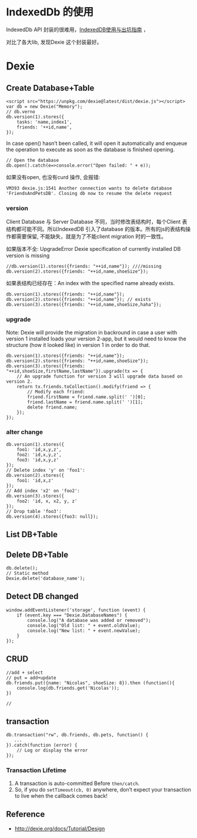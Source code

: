 # IndexedDb 的使用
IndexedDb API 封装的很难用，[IndexedDB使用与出坑指南](https://juejin.im/post/5a9d65916fb9a028e46e257a) ，

对比了各大lib, 发现Dexie 这个封装最好。

# Dexie
## Create Database+Table

    <script src="https://unpkg.com/dexie@latest/dist/dexie.js"></script>
    var db = new Dexie("Memory");
    // db.verno
    db.version(1).stores({
        tasks: 'name,index1',
        friends: '++id,name',
    });

In case open() hasn’t been called, it will open it automatically and enqueue the operation to execute as soon as the database is finished opening. 

    // Open the database
    db.open().catch(e=>console.error("Open failed: " + e));

如果没有open, 也没有curd 操作, 会报错:

    VM393 dexie.js:1541 Another connection wants to delete database 'FriendsAndPetsDB'. Closing db now to resume the delete request

### version
Client Database 与 Server Database 不同，当时修改表结构时，每个Client 表结构都可能不同。所以IndexedDB 引入了database 的版本。所有的js的表结构操作都需要保留, 不能缺失，就是为了不能client migration 时的一致性。

如果版本不全: UpgradeError Dexie specification of currently installed DB version is missing

    //db.version(1).stores({friends: "++id,name"}); ////missing
    db.version(2).stores({friends: "++id,name,shoeSize"}); 

如果表结构已经存在：An index with the specified name already exists.

    db.version(1).stores({friends: "++id,name"});
    db.version(2).stores({friends: "++id,name"}); // exists
    db.version(3).stores({friends: "++id,name,shoeSize,haha"});

### upgrade
Note: Dexie will provide the migration in backround in case a user with version 1 installed loads your version 2-app, but it would need to know the structure (how it looked like) in version 1 in order to do that.

    db.version(1).stores({friends: "++id,name"});
    db.version(2).stores({friends: "++id,name,shoeSize"});
    db.version(3).stores({friends: "++id,shoeSize,firstName,lastName"}).upgrade(tx => {
        // An upgrade function for version 3 will upgrade data based on version 2.
        return tx.friends.toCollection().modify(friend => {
            // Modify each friend:
            friend.firstName = friend.name.split(' ')[0];
            friend.lastName = friend.name.split(' ')[1];
            delete friend.name;
        });
    });

### alter change
    db.version(1).stores({
        foo1: 'id,x,y,z',
        foo2: 'id,x,y,z',
        foo3: 'id,x,y,z'
    });
    // Delete index 'y' on 'foo1':
    db.version(2).stores({
        foo1: 'id,x,z'
    });
    // Add index 'x2' on 'foo2':
    db.version(3).stores({
        foo2: 'id, x, x2, y, z'
    });
    // Drop table 'foo3':
    db.version(4).stores({foo3: null});

## List DB+Table

## Delete DB+Table
    db.delete();
    // Static method
    Dexie.delete('database_name');

## Detect DB changed

    window.addEventListener('storage', function (event) {
        if (event.key === "Dexie.DatabaseNames") {
            console.log("A database was added or removed");
            console.log("Old list: " + event.oldValue);
            console.log("New list: " + event.newValue);
        }
    });

## CRUD

    //add + select
    // put = add+update
    db.friends.put({name: "Nicolas", shoeSize: 8}).then (function(){
        console.log(db.friends.get('Nicolas'));
    })

    // 

## transaction

    db.transaction("rw", db.friends, db.pets, function() {
       ...
    }).catch(function (error) {
        // Log or display the error
    });

### Transaction Lifetime
1. A transaction is auto-committed Before `then/catch`. 
2. So, if you do `setTimeout(cb, 0)` anywhere, don’t expect your transaction to live when the callback comes back! 

## Reference
- http://dexie.org/docs/Tutorial/Design